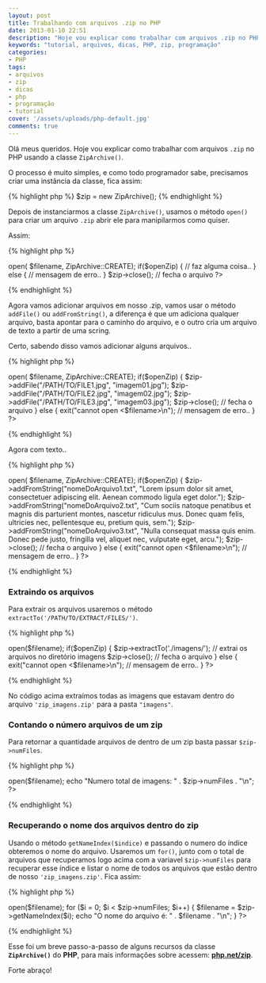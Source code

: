 ```yaml
---
layout: post
title: Trabalhando com arquivos .zip no PHP
date: 2013-01-10 22:51
description: "Hoje vou explicar como trabalhar com arquivos .zip no PHP usando a classe ZipArchive"
keywords: "tutorial, arquivos, dicas, PHP, zip, programação"
categories:
- PHP
tags:
- arquivos
- zip
- dicas
- php
- programação
- tutorial
cover: '/assets/uploads/php-default.jpg'
comments: true
---
```


Olá meus queridos. Hoje vou explicar como trabalhar com arquivos `.zip` no PHP usando a classe `ZipArchive()`.

O processo é muito simples, e como todo programador sabe, precisamos criar uma instância da classe, fica assim:

{% highlight php %}
$zip = new ZipArchive();
{% endhighlight %}

Depois de instanciarmos a classe `ZipArchive()`, usamos o método `open()` para criar um arquivo `.zip` abrir ele para manipilarmos como quiser.

Assim:

{% highlight php %}
<?php
$zip = new ZipArchive();
$filename = "./imagens.zip";
$openZip = $zip->open( $filename, ZipArchive::CREATE);

if($openZip) {
    // faz alguma coisa..
}
else {
    // mensagem de erro..
}

$zip->close(); // fecha o arquivo
?>
{% endhighlight %}

Agora vamos adicionar arquivos em nosso .zip, vamos usar o método `addFile()` ou `addFromString()`, a diferença é que um adiciona qualquer arquivo, basta apontar para o caminho do arquivo, e o outro cria um arquivo de texto a partir de uma scring.

Certo, sabendo disso vamos adicionar alguns arquivos..

{% highlight php %}
<?php
$zip = new ZipArchive();
$filename = "./imagens.zip";
$openZip = $zip->open( $filename, ZipArchive::CREATE);

if($openZip) {
    $zip->addFile("/PATH/TO/FILE1.jpg", "imagem01.jpg");
    $zip->addFile("/PATH/TO/FILE2.jpg", "imagem02.jpg");
    $zip->addFile("/PATH/TO/FILE3.jpg", "imagem03.jpg");
    $zip->close(); // fecha o arquivo
}
else {
    exit("cannot open <$filename>\n"); // mensagem de erro..
}
?>
{% endhighlight %}

Agora com texto..

{% highlight php %}
<?php
$zip = new ZipArchive();
$filename = "./textos.zip";
$openZip = $zip->open( $filename, ZipArchive::CREATE);

if($openZip) {
    $zip->addFromString("nomeDoArquivo1.txt", "Lorem ipsum dolor sit amet, consectetuer adipiscing elit. Aenean commodo ligula eget dolor.");
    $zip->addFromString("nomeDoArquivo2.txt", "Cum sociis natoque penatibus et magnis dis parturient montes, nascetur ridiculus mus. Donec quam felis, ultricies nec, pellentesque eu, pretium quis, sem.");
    $zip->addFromString("nomeDoArquivo3.txt", "Nulla consequat massa quis enim. Donec pede justo, fringilla vel, aliquet nec, vulputate eget, arcu.");
    $zip->close(); // fecha o arquivo
}
else {
    exit("cannot open <$filename>\n"); // mensagem de erro..
}
?>
{% endhighlight %}


### Extraindo os arquivos

Para extrair os arquivos usaremos o método `extractTo('/PATH/TO/EXTRACT/FILES/')`.

{% highlight php %}
<?php
$zip = new ZipArchive();
$filename = "./zip_imagens.zip";
$openZip = $zip->open($filename);
if($openZip) {
    $zip->extractTo('./imagens/'); // extrai os arquivos no diretório imagens
    $zip->close(); // fecha o arquivo
}
else {
    exit("cannot open <$filename>\n"); // mensagem de erro..
}
?>
{% endhighlight %}

No código acima extraímos todas as imagens que estavam dentro do arquivo `'zip_imagens.zip'` para a pasta `"imagens"`.

### Contando o número arquivos de um zip

Para retornar a quantidade arquivos de dentro de um zip basta passar `$zip->numFiles`.

{% highlight php %}
<?php
$zip = new ZipArchive();
$filename = "./zip_imagens.zip";
$zip->open($filename);
echo "Numero total de imagens: " . $zip->numFiles . "\n";
?>
{% endhighlight %}

### Recuperando o nome dos arquivos dentro do zip

Usando o método `getNameIndex($indice)` e passando o numero do índice obteremos o nome do arquivo. Usaremos um `for()`, junto com o total de arquivos que recuperamos logo acima com a variavel `$zip->numFiles` para recuperar esse índice e listar o nome de todos os arquivos que estão dentro de nosso `'zip_imagens.zip'`. Fica assim:

{% highlight php %}
<?php
$zip = new ZipArchive();
$filename = "./zip_imagens.zip";
$zip->open($filename);

for ($i = 0; $i < $zip->numFiles; $i++) {
    $filename = $zip->getNameIndex($i);
    echo "O nome do arquivo é: " . $filename . "\n";
}
?>
{% endhighlight %}

Esse foi um breve passo-a-passo de alguns recursos da classe **`ZipArchive()`** do **PHP**, para mais informações sobre acessem: **[php.net/zip](http://www.php.net/zip)**.

Forte abraço!